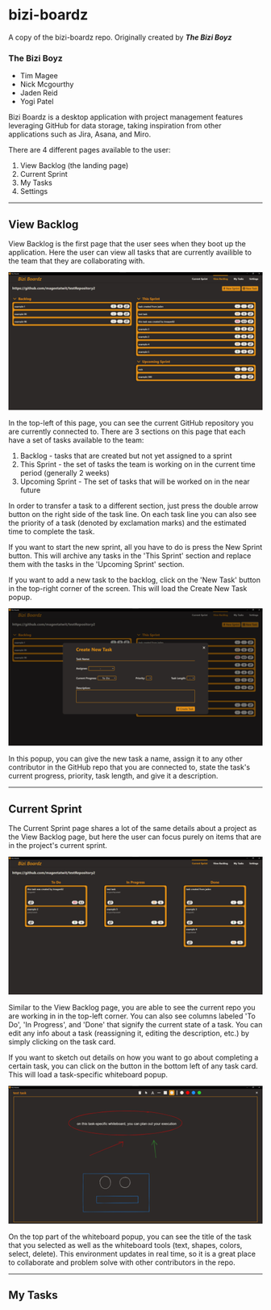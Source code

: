 # bizi-boardz
A copy of the bizi-boardz repo. Originally created by ***The Bizi Boyz***

### The Bizi Boyz
- Tim Magee 
- Nick Mcgourthy
- Jaden Reid
- Yogi Patel

Bizi Boardz is a desktop application with project management features leveraging GitHub for data storage, taking inspiration from other applications such as Jira, Asana, and Miro. 

There are 4 different pages available to the user: 
1. View Backlog (the landing page)
2. Current Sprint
3. My Tasks
4. Settings

---
## View Backlog
View Backlog is the first page that the user sees when they boot up the application. Here the user can view all tasks that are currently availible to the team that they are collaborating with.

![View Backlog page](img/view_backlog.png)

In the top-left of this page, you can see the current GitHub repository you are currently connected to. There are 3 sections on this page that each have a set of tasks available to the team:
1. Backlog - tasks that are created but not yet assigned to a sprint
2. This Sprint - the set of tasks the team is working on in the current time period (generally 2 weeks)
3. Upcoming Sprint - The set of tasks that will be worked on in the near future

In order to transfer a task to a different section, just press the double arrow button on the right side of the task line. On each task line you can also see the priority of a task (denoted by exclamation marks) and the estimated time to complete the task.

If you want to start the new sprint, all you have to do is press the New Sprint button. This will archive any tasks in the 'This Sprint' section and replace them with the tasks in the 'Upcoming Sprint' section.

If you want to add a new task to the backlog, click on the 'New Task' button in the top-right corner of the screen. This will load the Create New Task popup.

![Create New Task popup](img/create_new_task.png)

In this popup, you can give the new task a name, assign it to any other contributor in the GitHub repo that you are connected to, state the task's current progress, priority, task length, and give it a description.

---
## Current Sprint
The Current Sprint page shares a lot of the same details about a project as the View Backlog page, but here the user can focus purely on items that are in the project's current sprint.

![Current Sprint page](img/current_sprint.png)

Similar to the View Backlog page, you are able to see the current repo you are working in in the top-left corner. You can also see columns labeled 'To Do', 'In Progress', and 'Done' that signify the current state of a task. You can edit any info about a task (reassigning it, editing the description, etc.) by simply clicking on the task card. 

If you want to sketch out details on how you want to go about completing a certain task, you can click on the button in the bottom left of any task card. This will load a task-specific whiteboard popup.

![Task-specific Whiteboard popup](img/whiteboard.png)

On the top part of the whiteboard popup, you can see the title of the task that you selected as well as the whiteboard tools (text, shapes, colors, select, delete). This environment updates in real time, so it is a great place to collaborate and problem solve with other contributors in the repo.

---
## My Tasks